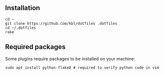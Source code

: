 ## Installation ##

    cd ~
    git clone https://github.com/kbl/dotfiles .dotfiles
    cd ~/.dotfiles
    rake

## Required packages ##

Some plugins require packages to be installed on your machine:

    sudo apt install python-flake8 # required to verify python code in vim

